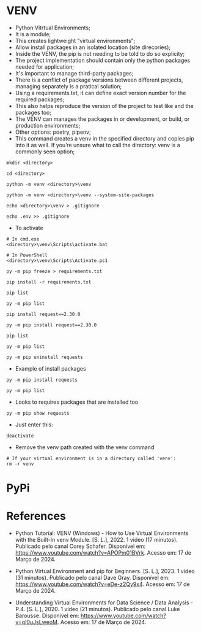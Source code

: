 # VENV

- Python Vitrtual Environments;
- It is a module;
- This creates lightweight "virtual environments"; 
- Allow install packages in an isolated location (site direcories);
- Inside the VENV, the pip is not needing to be told to do so explicity;
- The project implementation should contain only the python packages needed for application;
- It's important to manage third-party packages;
- There is a conflict of package versions between different projects, managing separately is a pratical solution;
- Using a requirements.txt, it can define exact version number for the required packages;
- This also helps reproduce the version of the project to test like and the packages too;
- The VENV can manages the packages in or development, or build, or production environments;
- Other options: poetry, pipenv;
- This command creates a venv in the specified directory and copies pip into it as well. If you’re unsure what to call the directory: venv is a commonly seen option;
```
mkdir <directory>
```
```
cd <directory>
```
```
python -m venv <directory>\venv
```
```
python -m venv <directory>\venv --system-site-packages
```
```
echo <directory>\venv > .gitignore
```
```
echo .env >> .gitignore
```
- To activate
```
# In cmd.exe
<directory>\venv\Scripts\activate.bat
```
```
# In PowerShell
<directory>\venv\Scripts\Activate.ps1
```
```
py -m pip freeze > requirements.txt
```
```
pip install -r requirements.txt
```
```
pip list
```
```
py -m pip list
```
```
pip install request==2.30.0
```
```
py -m pip install request==2.30.0
```
```
pip list
```
```
py -m pip list
```
```
py -m pip uninstall requests
```
- Example of install packages
```
py -m pip install requests
```
```
py -m pip list
```
- Looks to requires packages that are installed too
```
py -m pip show requests
```
- Just enter this: 
```
deactivate
```
- Remove the venv path created with the venv command
```
# If your virtual environment is in a directory called 'venv':
rm -r venv
```

# PyPi

# References

- Python Tutorial: VENV (Windows) - How to Use Virtual Environments with the Built-In venv Module. [S. L.], 2022. 1 vídeo (17 minutos). Publicado pelo canal Corey Schafer. Disponível em: https://www.youtube.com/watch?v=APOPm01BVrk. Acesso em: 17 de Março de 2024.

- Python Virtual Environment and pip for Beginners. [S. L.], 2023. 1 vídeo (31 minutos). Publicado pelo canal Dave Gray. Disponível em: https://www.youtube.com/watch?v=eDe-z2Qy9x4. Acesso em: 17 de Março de 2024.

- Understanding Virtual Environments for Data Science / Data Analysis - P.4. [S. L.], 2020. 1 vídeo (21 minutos). Publicado pelo canal Luke Barousse. Disponível em: https://www.youtube.com/watch?v=qI0uJsLweoM. Acesso em: 17 de Março de 2024.